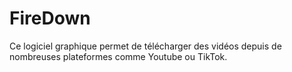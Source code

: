 # FireDown

Ce logiciel graphique permet de télécharger des vidéos depuis de nombreuses plateformes comme Youtube ou TikTok.


